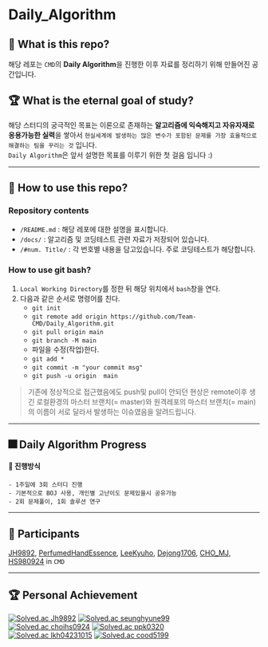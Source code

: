 # Daily_Algorithm

## 🎯 What is this repo?
해당 레포는 `CMD`의 **Daily Algorithm**을 진행한 이후 자료를 정리하기 위해 만들어진 공간입니다.  
## 🏆 What is the eternal goal of study?
해당 스터디의 궁극적인 목표는 이론으로 존재하는 **알고리즘에 익숙해지고 자유자재로 응용가능한 실력**을 쌓아서 `현실세계에 발생하는 많은 변수가 포함된 문제를 가장 효율적으로 해결하는 팀을 꾸리는 것` 입니다.   
`Daily Algorithm`은 앞서 설명한 목표를 이루기 위한 첫 걸음 입니다 :)
___  

## 🎇 How to use this repo?
### Repository contents
- `/README.md` : 해당 레포에 대한 설명을 표시합니다.  
- `/docs/` : 알고리즘 및 코딩테스트 관련 자료가 저장되어 있습니다.  
- `/#num. Title/` : 각 번호별 내용을 담고있습니다. 주로 코딩테스트가 해당합니다.  

### How to use git bash?
1. `Local Working Directory`를 정한 뒤 해당 위치에서 `bash`창을 연다.
2. 다음과 같은 순서로 명령어를 친다.
    - `git init`
    - `git remote add origin https://github.com/Team-CMD/Daily_Algorithm.git`
    - `git pull origin main`
    - `git branch -M main`
    - 파일을 수정(작업)한다.
    - `git add *`
    - `git commit -m "your commit msg"`
    - `git push -u origin  main` 
  

> 기존에 정상적으로 접근했음에도 push및 pull이 안되던 현상은 remote이후 생긴 로컬환경의 마스터 브랜치(= master)와 원격레포의 마스터 브랜치(= main)의 이름이 서로  달라서 발생하는 이슈였음을 알려드립니다.
___  

## 🎆 Daily Algorithm Progress  
#### 🍔 진행방식
    - 1주일에 3회 스터디 진행
    - 기본적으로 BOJ 사용, 개인별 고난이도 문제있을시 공유가능
    - 2회 문제풀이, 1회 솔루션 연구
___  

## 🎫 Participants

[JH9892](https://github.com/JH9892), 
[PerfumedHandEssence](https://github.com/PerfumedHandEssence), 
[LeeKyuho](https://github.com/RottenTofu), 
[Dejong1706](https://github.com/Dejong1706), 
[CHO_MJ](https://github.com/cood5199), 
[HS980924](https://github.com/HS98094) in `CMD`

___  

## 🏆 Personal Achievement  
[![Solved.ac Jh9892](http://mazassumnida.wtf/api/v2/generate_badge?boj=jhchoi09)](https://solved.ac/jhchoi09/)
[![Solved.ac seunghyune99](http://mazassumnida.wtf/api/v2/generate_badge?boj=seunghyune99)](https://solved.ac/seunghyune99/)  
[![Solved.ac choihs0924](http://mazassumnida.wtf/api/v2/generate_badge?boj=choihs0924)](https://solved.ac/choihs0924/)
[![Solved.ac ppk0320](http://mazassumnida.wtf/api/v2/generate_badge?boj=ppk0320)](https://solved.ac/ppk0320/)  
[![Solved.ac lkh04231015](http://mazassumnida.wtf/api/v2/generate_badge?boj=lkh04231015)](https://solved.ac/lkh04231015/)
[![Solved.ac cood5199](http://mazassumnida.wtf/api/v2/generate_badge?boj=cood5199)](https://solved.ac/cood5199/)  
